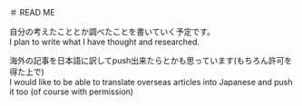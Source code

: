 ＃ READ ME  

 自分の考えたこととか調べたことを書いていく予定です。  
 I plan to write what I have thought and researched.  

 海外の記事を日本語に訳してpush出来たらとかも思っています(もちろん許可を得た上で)  
 I would like to be able to translate overseas articles into Japanese and push it too (of course with permission)  

 
